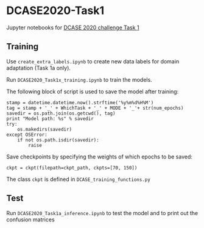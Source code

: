 # DCASE2020-Task1
Jupyter notebooks for [DCASE 2020 challenge Task 1]([http://dcase.community/challenge2020/task-acoustic-scene-classification)

## Training
Use `create_extra_labels.ipynb` to create new data labels for domain adaptation (Task 1a only).

Run `DCASE2020_Task1x_training.ipynb` to train the models.

The following block of script is used to save the model after training:
```
stamp = datetime.datetime.now().strftime('%y%m%d%H%M')
tag = stamp + '_' + WhichTask + '_' + MODE + '_'+ str(num_epochs)
savedir = os.path.join(os.getcwd(), tag)
print "Model path: %s" % savedir
try:
    os.makedirs(savedir)
except OSError:
    if not os.path.isdir(savedir):
        raise
```

Save checkpoints by specifying the weights of which epochs to be saved:
```
ckpt = ckpt(filepath=ckpt_path, ckpts=[70, 150])
```
The class `ckpt` is defined in `DCASE_training_functions.py`

## Test
Run `DCASE2020_Task1a_inference.ipynb` to test the model and to print out the confusion matrices

